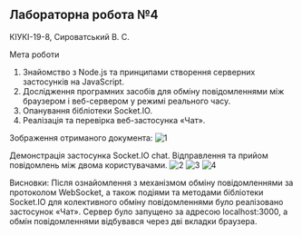 ## Лабораторна робота №4

КІУКІ-19-8, Сироватський В. С.

Мета роботи
1. Знайомство з Node.js та принципами створення серверних застосунків на JavaScript.
2. Дослідження програмних засобів для обміну повідомленнями між браузером і веб-сервером у режимі реального часу.
3. Опанування бібліотеки Socket.IO.
4. Реалізація та перевірка веб-застосунка «Чат».

Зображення отриманого документа:
![1](https://user-images.githubusercontent.com/131663941/235982518-102805ea-fc7e-4cb6-8e0a-ee013fc3bcca.png)

Демонстрація застосунка Socket.IO chat. Відправлення та прийом повідомлень між двома користувачами.
![2](https://user-images.githubusercontent.com/131663941/235982990-cc4f0f71-1b95-4f76-a3d2-d14afa6a468f.png)
![3](https://user-images.githubusercontent.com/131663941/235982994-df18a0bd-40ad-4a4f-968d-52b62d5f3bff.png)
![4](https://user-images.githubusercontent.com/131663941/235982996-1ab0344d-85b3-4d69-a6d4-fc288e182145.png)

Висновки: Після ознайомлення з механізмом обміну повідомленнями за протоколом WebSocket, а також подіями та методами бібліотеки Socket.IO для колективного обміну повідомленнями було реалізовано застосунок «Чат». Сервер було запущено за адресою localhost:3000, а обмін повідомленнями відбувався через дві вкладки браузера.
